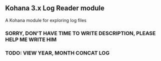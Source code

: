## Kohana 3.x Log Reader module
A Kohana module for exploring log files

### SORRY, DON'T HAVE TIME TO WRITE DESCRIPTION, PLEASE HELP ME WRITE HIM

### TODO: VIEW YEAR, MONTH CONCAT LOG
